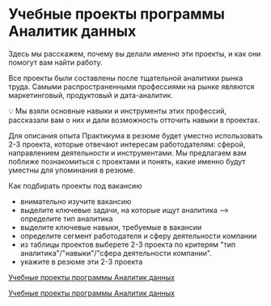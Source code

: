 # Учебные проекты программы Аналитик данных

Здесь мы расскажем, почему вы делали именно эти проекты, и как они помогут вам найти работу. 

Все проекты были составлены после тщательной аналитики рынка труда. Самыми распространенными профессиями на рынке являются маркетинговый, продуктовый и дата-аналитик. 

<aside>
💡 Мы взяли основные навыки и инструменты этих профессий, рассказали вам о них и дали возможность отточить навыки в проектах.

</aside>

Для описания опыта Практикума в резюме будет уместно использовать 2-3 проекта, которые отвечают интересам работодателям: сферой, направлением деятельности и инструментами. 
Мы предлагаем вам поближе познакомиться с проектами и понять, какие именно будут уместны для упоминания в резюме. 

Как подбирать проекты под вакансию

- внимательно изучите вакансию
- выделите ключевые задачи, на которые ищут аналитика —> определите тип аналитика
- выделите ключевые навыки, требуемые в вакансии
- определите сегмент работодателя и сферу деятельности компании
- из таблицы проектов выберете 2-3 проекта по критерям "тип аналитика"/"навыки"/"сфера деятельности компании".
- укажите в резюме эти 2-3 проекта

[Учебные проекты программы Аналитик данных](%D0%A3%D1%87%D0%B5%D0%B1%D0%BD%D1%8B%D0%B5%20%D0%BF%D1%80%D0%BE%D0%B5%D0%BA%D1%82%D1%8B%20%D0%BF%D1%80%D0%BE%D0%B3%D1%80%D0%B0%D0%BC%D0%BC%D1%8B%20%D0%90%D0%BD%D0%B0%D0%BB%D0%B8%D1%82%D0%B8%D0%BA%20%D0%B4%D0%B0%D0%BD%D0%BD%D1%8B%D1%85%20b0660cd30f1b449ea3ee32b06d2d8ad7/%D0%A3%D1%87%D0%B5%D0%B1%D0%BD%D1%8B%D0%B5%20%D0%BF%D1%80%D0%BE%D0%B5%D0%BA%D1%82%D1%8B%20%D0%BF%D1%80%D0%BE%D0%B3%D1%80%D0%B0%D0%BC%D0%BC%D1%8B%20%D0%90%D0%BD%D0%B0%D0%BB%D0%B8%D1%82%D0%B8%D0%BA%20%D0%B4%D0%B0%D0%BD%D0%BD%D1%8B%D1%85%204e34658b852a4d75942fc9e4a84ffe3a.csv)

[Учебные проекты программы Аналитик данных](%D0%A3%D1%87%D0%B5%D0%B1%D0%BD%D1%8B%D0%B5%20%D0%BF%D1%80%D0%BE%D0%B5%D0%BA%D1%82%D1%8B%20%D0%BF%D1%80%D0%BE%D0%B3%D1%80%D0%B0%D0%BC%D0%BC%D1%8B%20%D0%90%D0%BD%D0%B0%D0%BB%D0%B8%D1%82%D0%B8%D0%BA%20%D0%B4%D0%B0%D0%BD%D0%BD%D1%8B%D1%85%20b0660cd30f1b449ea3ee32b06d2d8ad7/%D0%A3%D1%87%D0%B5%D0%B1%D0%BD%D1%8B%D0%B5%20%D0%BF%D1%80%D0%BE%D0%B5%D0%BA%D1%82%D1%8B%20%D0%BF%D1%80%D0%BE%D0%B3%D1%80%D0%B0%D0%BC%D0%BC%D1%8B%20%D0%90%D0%BD%D0%B0%D0%BB%D0%B8%D1%82%D0%B8%D0%BA%20%D0%B4%D0%B0%D0%BD%D0%BD%D1%8B%D1%85%20baddd43336914c9ba62459520e94e4ae.csv)